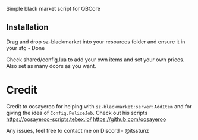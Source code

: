 Simple black market script for QBCore

## Installation

Drag and drop sz-blackmarket into your resources folder and ensure it in your sfg - Done

Check shared/config.lua to add your own items and set your own prices.
Also set as many doors as you want.

# Credit

Credit to oosayeroo for helping with `sz-blackmarket:server:AddItem` and for giving the idea of `Config.PoliceJob`. Check out his scripts
https://oosayeroo-scripts.tebex.io/
https://github.com/oosayeroo

Any issues, feel free to contact me on Discord - @itsstunz
